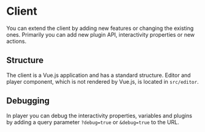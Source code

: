 # Client

You can extend the client by adding new features or changing the existing ones.
Primarily you can add new plugin API, interactivity properties or new actions.

## Structure

The client is a Vue.js application and has a standard structure.
Editor and player component, which is not rendered by Vue.js, is located in `src/editor`.

## Debugging

In player you can debug the interactivity properties, variables and plugins by adding a query parameter `?debug=true` or `&debug=true` to the URL.
